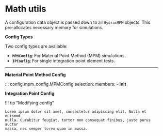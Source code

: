 # Math utils

A configuration data object is passed down to all `HydraxMPM` objects. This pre-allocates necessary memory for simulations.

**Config Types**

Two config types are available:

* **`MPMConfig`**: For Material Point Method (MPM) simulations.
* **`IPConfig`**: For single integration point element tests.


---

**Material Point Method Config**

::: config.mpm_config.MPMConfig
        selection:
            members:
                - __init__

                
**Integration Point Config**


!!! tip "Modifying config"

    Lorem ipsum dolor sit amet, consectetur adipiscing elit. Nulla et euismod
    nulla. Curabitur feugiat, tortor non consequat finibus, justo purus auctor
    massa, nec semper lorem quam in massa.